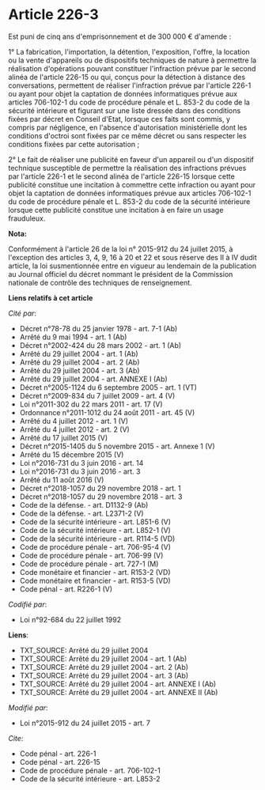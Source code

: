 # Article 226-3

Est puni de cinq ans d'emprisonnement et de 300 000 € d'amende : 

1° La fabrication, l'importation, la détention, l'exposition, l'offre, la location ou la vente d'appareils ou de dispositifs
techniques de nature à permettre la réalisation d'opérations pouvant constituer l'infraction prévue par le second alinéa de
l'article 226-15 ou qui, conçus pour la détection à distance des conversations, permettent de réaliser l'infraction prévue
par l'article 226-1 ou ayant pour objet la captation de données informatiques prévue aux articles 706-102-1 du code de
procédure pénale et L. 853-2 du code de la sécurité intérieure et figurant sur une liste dressée dans des conditions fixées
par décret en Conseil d'Etat, lorsque ces faits sont commis, y compris par négligence, en l'absence d'autorisation
ministérielle dont les conditions d'octroi sont fixées par ce même décret ou sans respecter les conditions fixées par cette
autorisation ; 

2° Le fait de réaliser une publicité en faveur d'un appareil ou d'un dispositif technique susceptible de permettre la
réalisation des infractions prévues par l'article 226-1 et le second alinéa de l'article 226-15 lorsque cette publicité
constitue une incitation à commettre cette infraction ou ayant pour objet la captation de données informatiques prévue aux
articles 706-102-1 du code de procédure pénale et L. 853-2 du code de la sécurité intérieure lorsque cette publicité
constitue une incitation à en faire un usage frauduleux.

**Nota:**

Conformément à l'article 26 de la loi n° 2015-912 du 24 juillet 2015, à l'exception des articles 3, 4, 9, 16 à 20 et 22 et
sous réserve des II à IV dudit article, la loi susmentionnée entre en vigueur au lendemain de la publication au Journal
officiel du décret nommant le président de la Commission nationale de contrôle des techniques de renseignement.

**Liens relatifs à cet article**

_Cité par_:

  - Décret n°78-78 du 25 janvier 1978 - art. 7-1 (Ab)
  - Arrêté du 9 mai 1994 - art. 1 (Ab)
  - Décret n°2002-424 du 28 mars 2002 - art. 1 (Ab)
  - Arrêté du 29 juillet 2004 - art. 1 (Ab)
  - Arrêté du 29 juillet 2004 - art. 2 (Ab)
  - Arrêté du 29 juillet 2004 - art. 3 (Ab)
  - Arrêté du 29 juillet 2004 - art. ANNEXE I (Ab)
  - Décret n°2005-1124 du 6 septembre 2005 - art. 1 (VT)
  - Décret n°2009-834 du 7 juillet 2009 - art. 4 (V)
  - Loi n°2011-302 du 22 mars 2011 - art. 17 (V)
  - Ordonnance n°2011-1012 du 24 août 2011 - art. 45 (V)
  - Arrêté du 4 juillet 2012 - art. 1 (V)
  - Arrêté du 4 juillet 2012 - art. 2 (V)
  - Arrêté du 17 juillet 2015 (V)
  - Décret n°2015-1405 du 5 novembre 2015 - art. Annexe 1 (V)
  - Arrêté du 15 décembre 2015 (V)
  - Loi n°2016-731 du 3 juin 2016 - art. 14
  - Loi n°2016-731 du 3 juin 2016 - art. 3
  - Arrêté du 11 août 2016 (V)
  - Décret n°2018-1057 du 29 novembre 2018 - art. 1
  - Décret n°2018-1057 du 29 novembre 2018 - art. 3
  - Code de la défense. - art. D1132-9 (Ab)
  - Code de la défense. - art. L2371-2 (V)
  - Code de la sécurité intérieure - art. L851-6 (V)
  - Code de la sécurité intérieure - art. L852-1 (V)
  - Code de la sécurité intérieure - art. R114-5 (VD)
  - Code de procédure pénale - art. 706-95-4 (V)
  - Code de procédure pénale - art. 706-99 (V)
  - Code de procédure pénale - art. 727-1 (M)
  - Code monétaire et financier - art. R153-2 (VD)
  - Code monétaire et financier - art. R153-5 (VD)
  - Code pénal - art. R226-1 (V)

_Codifié par_:

  - Loi n°92-684 du 22 juillet 1992

**Liens**:

  - TXT_SOURCE: Arrêté du 29 juillet 2004
  - TXT_SOURCE: Arrêté du 29 juillet 2004 - art. 1 (Ab)
  - TXT_SOURCE: Arrêté du 29 juillet 2004 - art. 2 (Ab)
  - TXT_SOURCE: Arrêté du 29 juillet 2004 - art. 3 (Ab)
  - TXT_SOURCE: Arrêté du 29 juillet 2004 - art. ANNEXE I (Ab)
  - TXT_SOURCE: Arrêté du 29 juillet 2004 - art. ANNEXE II (Ab)

_Modifié par_:

  - Loi n°2015-912 du 24 juillet 2015 - art. 7

_Cite_:

  - Code pénal - art. 226-1
  - Code pénal - art. 226-15
  - Code de procédure pénale - art. 706-102-1
  - Code de la sécurité intérieure - art. L853-2
